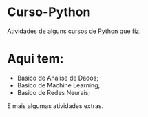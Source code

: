 # Curso-Python
Atividades de alguns cursos de Python que fiz.

# Aqui tem:
  * Basico de Analise de Dados;
  * Basico de Machine Learning;
  * Basico de Redes Neurais;

E mais algumas atividades extras.
